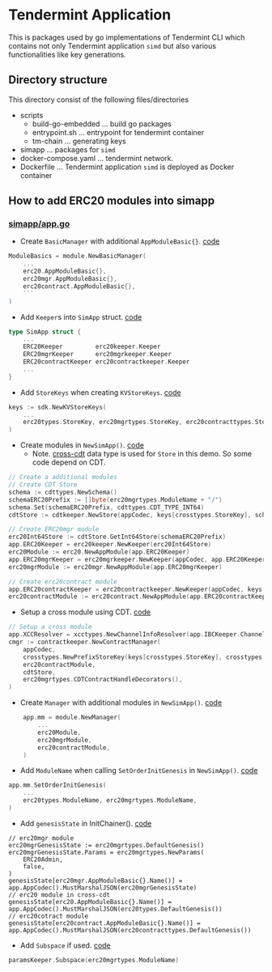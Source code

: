 # Tendermint Application
This is packages used by go implementations of Tendermint CLI which contains not only Tendermint application `simd` but also various functionalities like key generations.

## Directory structure
This directory consist of the following files/directories  
- scripts
  - build-go-embedded ... build go packages
  - entrypoint.sh ... entrypoint for tendermint container
  - tm-chain ... generating keys 
- simapp ... packages for `simd`
- docker-compose.yaml ... tendermint network.
- Dockerfile ... Tendermint application `simd` is deployed as Docker container 

## How to add ERC20 modules into simapp
### [simapp/app.go](https://github.com/datachainlab/fabric-tendermint-cross-demo/blob/main/demo/chains/tendermint/simapp/app.go)
- Create `BasicManager` with additional `AppModuleBasic{}`. [code](https://github.com/datachainlab/fabric-tendermint-cross-demo/blob/main/demo/chains/tendermint/simapp/app.go#L157-L159)
```go
ModuleBasics = module.NewBasicManager(
	...
	erc20.AppModuleBasic{},
	erc20mgr.AppModuleBasic{},
	erc20contract.AppModuleBasic{},
	```
)
```

- Add `Keeper`s into `SimApp` struct. [code](https://github.com/datachainlab/fabric-tendermint-cross-demo/blob/main/demo/chains/tendermint/simapp/app.go#L219-L221)
```go
type SimApp struct {
	...
	ERC20Keeper         erc20keeper.Keeper
	ERC20mgrKeeper      erc20mgrkeeper.Keeper
	ERC20contractKeeper erc20contractkeeper.Keeper
	...
}
```

- Add `StoreKeys` when creating `KVStoreKeys`. [code](https://github.com/datachainlab/fabric-tendermint-cross-demo/blob/main/demo/chains/tendermint/simapp/app.go#L272)
```go
keys := sdk.NewKVStoreKeys(
	...
	erc20types.StoreKey, erc20mgrtypes.StoreKey, erc20contracttypes.StoreKey,
)
```

- Create modules in `NewSimApp()`. [code](https://github.com/datachainlab/fabric-tendermint-cross-demo/blob/main/demo/chains/tendermint/simapp/app.go#L361-L377)
  - Note. [cross-cdt](https://github.com/datachainlab/cross-cdt) data type is used for `Store` in this demo. So some code depend on CDT.
```go
// Create a additional modules
// Create CDT Store
schema := cdttypes.NewSchema()
schemaERC20Prefix := []byte(erc20mgrtypes.ModuleName + "/")
schema.Set(schemaERC20Prefix, cdttypes.CDT_TYPE_INT64)
cdtStore := cdtkeeper.NewStore(appCodec, keys[crosstypes.StoreKey], schema)

// Create ERC20mgr module
erc20Int64Store := cdtStore.GetInt64Store(schemaERC20Prefix)
app.ERC20Keeper = erc20keeper.NewKeeper(erc20Int64Store)
erc20Module := erc20.NewAppModule(app.ERC20Keeper)
app.ERC20mgrKeeper = erc20mgrkeeper.NewKeeper(appCodec, app.ERC20Keeper, app.GetSubspace(erc20mgrtypes.ModuleName))
erc20mgrModule := erc20mgr.NewAppModule(app.ERC20mgrKeeper)

// Create erc20contract module
app.ERC20contractKeeper = erc20contractkeeper.NewKeeper(appCodec, keys[erc20contracttypes.StoreKey], app.ERC20mgrKeeper)
erc20contractModule := erc20contract.NewAppModule(app.ERC20contractKeeper)
```

- Setup a cross module using CDT. [code](https://github.com/datachainlab/fabric-tendermint-cross-demo/blob/main/demo/chains/tendermint/simapp/app.go#L379-L387)
```go
// Setup a cross module
app.XCCResolver = xcctypes.NewChannelInfoResolver(app.IBCKeeper.ChannelKeeper)
cmgr := contractkeeper.NewContractManager(
	appCodec,
	crosstypes.NewPrefixStoreKey(keys[crosstypes.StoreKey], crosstypes.ContractManagerPrefix),
	erc20contractModule,
	cdtStore,
	erc20mgrtypes.CDTContractHandleDecorators(),
)
```

- Create `Manager` with additional modules in `NewSimApp()`. [code](https://github.com/datachainlab/fabric-tendermint-cross-demo/blob/main/demo/chains/tendermint/simapp/app.go#L460-L462)
```go
	app.mm = module.NewManager(
		...
		erc20Module,
		erc20mgrModule,
		erc20contractModule,
	)
```

- Add `ModuleName` when calling `SetOrderInitGenesis` in `NewSimApp()`. [code](https://github.com/datachainlab/fabric-tendermint-cross-demo/blob/main/demo/chains/tendermint/simapp/app.go#L484)
```go
app.mm.SetOrderInitGenesis(
	...
	erc20types.ModuleName, erc20mgrtypes.ModuleName,
)
```

- Add `genesisState` in InitChainer(). [code](https://github.com/datachainlab/fabric-tendermint-cross-demo/blob/main/demo/chains/tendermint/simapp/app.go#L600-L610)
```
// erc20mgr module
erc20mgrGenesisState := erc20mgrtypes.DefaultGenesis()
erc20mgrGenesisState.Params = erc20mgrtypes.NewParams(
	ERC20Admin,
	false,
)
genesisState[erc20mgr.AppModuleBasic{}.Name()] = app.AppCodec().MustMarshalJSON(erc20mgrGenesisState)
// erc20 module in cross-cdt
genesisState[erc20.AppModuleBasic{}.Name()] = app.AppCodec().MustMarshalJSON(erc20types.DefaultGenesis())
// erc20cotract module
genesisState[erc20contract.AppModuleBasic{}.Name()] = app.AppCodec().MustMarshalJSON(erc20contracttypes.DefaultGenesis())
```

- Add `Subspace` if used. [code](https://github.com/datachainlab/fabric-tendermint-cross-demo/blob/main/demo/chains/tendermint/simapp/app.go#L762)
```go
paramsKeeper.Subspace(erc20mgrtypes.ModuleName)
```
